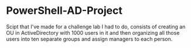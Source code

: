 # PowerShell-AD-Project
Scipt that I've made for a challenge lab I had to do, consists of creating an OU in ActiveDirectory with 1000 users in it and then organizing all those users into ten separate groups and assign managers to each person.
